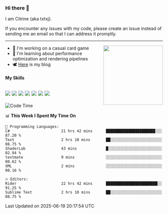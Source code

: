 ### Hi there 👋

I am Citrine (aka txtxj).

If you encounter any issues with my code, please create an issue instead of sending me an email so that I can address it promptly.

---

<img align="right" height="190" src="http://github-profile-summary-cards.vercel.app/api/cards/stats?username=txtxj&theme=vue">

- 🌱 I'm working on a casual card game
- 📖 I'm learning about performance optimization and rendering pipelines
- 🕊️ [Here](https://txtxj.top) is my blog

#### My Skills

![](https://img.shields.io/badge/Unity-000000?logo=unity&logoColor=fff)
![](https://img.shields.io/badge/C%23-239120?logo=csharp&logoColor=fff)
![](https://img.shields.io/badge/Python-3e74a2?logo=python&logoColor=fff)
![](https://img.shields.io/badge/C++-65318e?logo=cplusplus&logoColor=fff)
![](https://img.shields.io/badge/Vue-4FC08D?logo=vuedotjs&logoColor=fff)
![](https://img.shields.io/badge/Blender-f5792a?logo=blender&logoColor=fff)
![](https://img.shields.io/badge/MS%20SQL-cc2927?logo=microsoftsqlserver&logoColor=fff)
---

<!--START_SECTION:waka-->
![Code Time](http://img.shields.io/badge/Code%20Time-2%2C988%20hrs%2016%20mins-blue)

📊 **This Week I Spent My Time On** 

```text
💬 Programming Languages: 
C#                       21 hrs 42 mins      ██████████████████████░░░   87.20 % 
Text                     2 hrs 10 mins       ██░░░░░░░░░░░░░░░░░░░░░░░   08.75 % 
ShaderLab                43 mins             █░░░░░░░░░░░░░░░░░░░░░░░░   02.94 % 
textmate                 9 mins              ░░░░░░░░░░░░░░░░░░░░░░░░░   00.62 % 
XML                      2 mins              ░░░░░░░░░░░░░░░░░░░░░░░░░   00.16 % 

🔥 Editors: 
Rider                    22 hrs 42 mins      ███████████████████████░░   91.25 % 
Sublime Text             2 hrs 10 mins       ██░░░░░░░░░░░░░░░░░░░░░░░   08.75 % 
```


 Last Updated on 2025-06-19 20:17:54 UTC
<!--END_SECTION:waka-->
